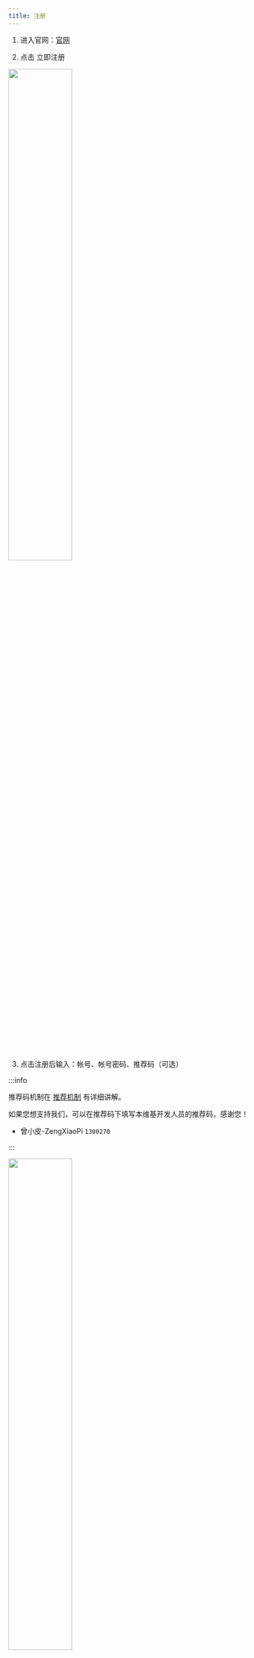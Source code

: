 ```yaml
---
title: 注册
---
```

 
1. 进入官网：[官网](https://simpfun.cn)  

2. 点击 立即注册  

<img src="/img/pages/Register-1.png" width="50%" />

3. 点击注册后输入：帐号、帐号密码、推荐码（可选）  

:::info

推荐码机制在 [推荐机制](/docs/sfe4/recommend) 有详细讲解。

如果您想支持我们，可以在推荐码下填写本维基开发人员的推荐码，感谢您！

* 曾小皮-ZengXiaoPi `1300270`

:::

<img src="/img/pages/Register-2.png" width="50%" />

4. 注册后进入微信小程序，**准确无误地**输入您的微信号，然后**支付1元**即可绑定微信。绑定后，您就可以使用简幻欢的服务了。  

这里应该有一个微信小程序的二维码